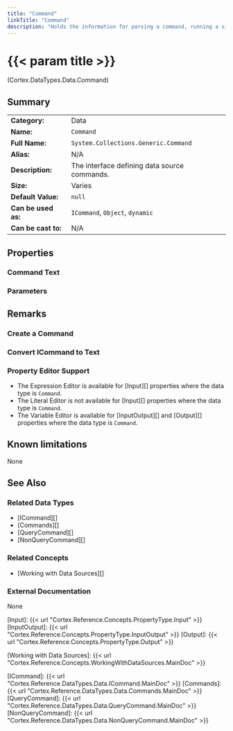 ```yaml
---
title: "Command"
linkTitle: "Command"
description: "Holds the information for parsing a command, running a single query or non query command on a data source."
---
```


# {{< param title >}}

<p class="namespace">(Cortex.DataTypes.Data.Command)</p>

## Summary

| | |
|-|-|
| **Category:**          | Data |
| **Name:**              | `Command` |
| **Full Name:**         | `System.Collections.Generic.Command` |
| **Alias:**             | N/A |
| **Description:**       | The interface defining data source commands. |
| **Size:**              | Varies |
| **Default Value:**     | `null` |
| **Can be used as:**    | `ICommand`, `Object`, `dynamic` |
| **Can be cast to:**    |  N/A |

## Properties

### Command Text

### Parameters

## Remarks

### Create a Command

### Convert ICommand to Text

### Property Editor Support

* The Expression Editor is available for [Input][] properties where the data type is `Command`.
* The Literal Editor is not available for [Input][] properties where the data type is `Command`.
* The Variable Editor is available for [InputOutput][] and [Output][] properties where the data type is `Command`.

## Known limitations

None

## See Also

### Related Data Types

* [ICommand][]
* [Commands][]
* [QueryCommand][]
* [NonQueryCommand][]

### Related Concepts

* [Working with Data Sources][]

### External Documentation

None

[Input]: {{< url "Cortex.Reference.Concepts.PropertyType.Input" >}}
[InputOutput]: {{< url "Cortex.Reference.Concepts.PropertyType.InputOutput" >}}
[Output]: {{< url "Cortex.Reference.Concepts.PropertyType.Output" >}}

[Working with Data Sources]: {{< url "Cortex.Reference.Concepts.WorkingWithDataSources.MainDoc" >}}

[ICommand]: {{< url "Cortex.Reference.DataTypes.Data.ICommand.MainDoc" >}}
[Commands]: {{< url "Cortex.Reference.DataTypes.Data.Commands.MainDoc" >}}
[QueryCommand]: {{< url "Cortex.Reference.DataTypes.Data.QueryCommand.MainDoc" >}}
[NonQueryCommand]: {{< url "Cortex.Reference.DataTypes.Data.NonQueryCommand.MainDoc" >}}
